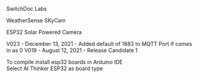 
SwitchDoc Labs

WeatherSense SKyCam

ESP32 Solar Powered Camera 

V023 - December 13, 2021 - Added default of 1883 to MQTT Port if comes in as 0
V019 - August 12, 2021 - Release Candidate 1

To compile install esp32 boards in Arduino IDE<BR>
Select AI Thinker ESP32 as board type<BR>


